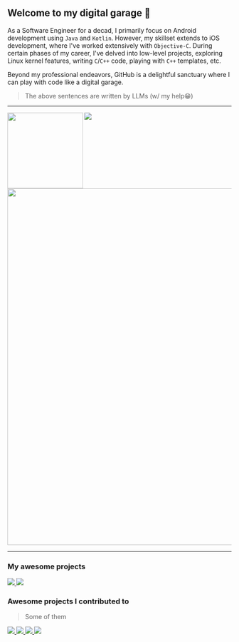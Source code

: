 ## Welcome to my digital garage 🚀

As a Software Engineer for a decad, I primarily focus on Android development using `Java` and `Kotlin`. However, my skillset extends to iOS development, where I've worked extensively with `Objective-C`. During certain phases of my career, I've delved into low-level projects, exploring Linux kernel features, writing `C`/`C++` code, playing with `C++` templates, etc.

Beyond my professional endeavors, GitHub is a delightful sanctuary where I can play with code like a digital garage.

> The above sentences are written by LLMs (w/ my help😁)

---
<div>
  <img height="170" align="left" src="https://github-readme-stats.vercel.app/api?username=landerlyoung&count_private=true&include_all_commits=true&rank_icon=github&show_icons=true&show=prs_merged&theme=dark" />
  <a href="https://github-readme-stats.vercel.app/api/top-langs/?username=landerlyoung&langs_count=20&layout=compact&size_weight=0.3&count_weight=0.7&theme=dark">
    <img src="https://github-readme-stats.vercel.app/api/top-langs/?username=landerlyoung&layout=compact&size_weight=0.3&count_weight=0.7&theme=dark" />
  </a>
</div>
<br></br>
<img width=800 src="https://github-profile-trophy.vercel.app/?username=landerlyoung&row=1&column=8&theme=darkhub&no-frame=true"/>

---

### My awesome projects
<div>
  <a href="https://github.com/tencent/ScriptX">
    <img src="https://github-readme-stats.vercel.app/api/pin/?username=tencent&repo=ScriptX&theme=dark&description_lines_count=1" />
  </a>

  <a href="https://github.com/LanderlYoung/Jenny">
    <img src="https://github-readme-stats.vercel.app/api/pin/?username=LanderlYoung&repo=Jenny&theme=dark&description_lines_count=1" />
  </a>
</div>

### Awesome projects I contributed to
> Some of them
<div style="overflow-x:scroll; overflow-y:hidden; position: relative;">
  <a href="https://github.com/android/android-ktx/pulls?q=author%3ALanderlYoung">
    <img src="https://github-readme-stats.vercel.app/api/pin/?username=android&repo=android-ktx&theme=dark&show_owner=true&description_lines_count=1" />
  </a>

  <a href="https://github.com/JetBrains/kotlin-native/pulls?q=+author%3ALanderlYoung">
    <img src="https://github-readme-stats.vercel.app/api/pin/?username=JetBrains&repo=kotlin-native&theme=dark&show_owner=true&description_lines_count=1" />
  </a>

  <a href="https://github.com/bellard/quickjs/pulls?q=author%3ALanderlYoung+">
    <img src="https://github-readme-stats.vercel.app/api/pin/?username=bellard&repo=quickjs&theme=dark&show_owner=true&description_lines_count=1" />
  </a>

  <a href="https://github.com/HujiangTechnology/gradle_plugin_android_aspectjx/pulls?q=author%3ALanderlYoung+">
    <img src="https://github-readme-stats.vercel.app/api/pin/?username=HujiangTechnology&repo=gradle_plugin_android_aspectjx&theme=dark&show_owner=true&description_lines_count=1" />
  </a>
</div>


